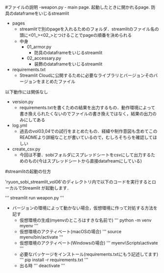#ファイルの説明
-weapon.py
    - main page. 起動したときに開かれるpage. 防具のdataframeをいじるstreamlit
- pages
    - streamlitで別のpageを入れるためのフォルダ．streamlitのファイル名の頭に<01_><02_>とつけることでpageの順番を決められる
    - 中身
        - 01_armor.py
            - 防具のdataframeをいじるstreamlit
        - 02_accessary.py
            - 装飾のdataframeをいじるstreamlit
- requirements.txt
    - Streamlit Cloudに公開するために必要なライブラリとバージョンそのバージョンをまとめたファイル
    
以下動作には関係なし
- version.py
    - requirements.txtを書くための結果を出力するもの．動作環境によって書き換えられたくないのでファイルの書き換えではなく，結果の出力のみにしてある
- log.yml
    - 過去のvol03,04での試行をまとめたもの．経緯や制作意図も含めてこのREADMEより詳細なことが書いているので，むしろそちらを確認してほしい
- create_csv.py
    - 今回は不要．sobiフォルダにスプレッドシートをcsvにして出力するためのもの(今はスプレッドシートから直接datafreamにしている)
    
#streamlitの起動の仕方

'ryuon_sobi_streamlit_vol06'のディレクトリ内で以下のコードを実行するとローカルでStreamlit
が起動します．

'''
streamlit run weapon.py
'''

- バージョンの環境によって動かない場合，仮想環境に作って対処する方法を記す
    - 仮想環境の生成(myenvのところはすきな名前で)
      '''
      python -m venv myenv
      '''
    - 仮想環境のアクティベート(macOSの場合)
      '''
      source myenv/bin/activate
      '''
    - 仮想環境のアクティベート(Windowsの場合)
      '''
      myenv\Scripts\activate
      '''
    - 必要なパッケージをインストール(requirements.txtにもう記述してます)
      '''
      pip install -r requirements.txt
      '''
    - 出る時
      '''
      deactivate
      '''
                    
